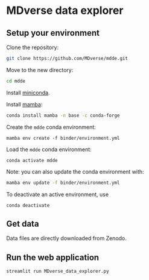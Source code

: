 # MDverse data explorer

## Setup your environment

Clone the repository:

```bash
git clone https://github.com/MDverse/mdde.git
```

Move to the new directory:

```bash
cd mdde
```

Install [miniconda](https://docs.conda.io/en/latest/miniconda.html).

Install [mamba](https://github.com/mamba-org/mamba):

```bash
conda install mamba -n base -c conda-forge
```

Create the `mdde` conda environment:
```
mamba env create -f binder/environment.yml
```

Load the `mdde` conda environment:
```
conda activate mdde
```

Note: you can also update the conda environment with:

```bash
mamba env update -f binder/environment.yml
```

To deactivate an active environment, use

```
conda deactivate
```

## Get data

Data files are directly downloaded from Zenodo.


## Run the web application

```bash
streamlit run MDverse_data_explorer.py
```